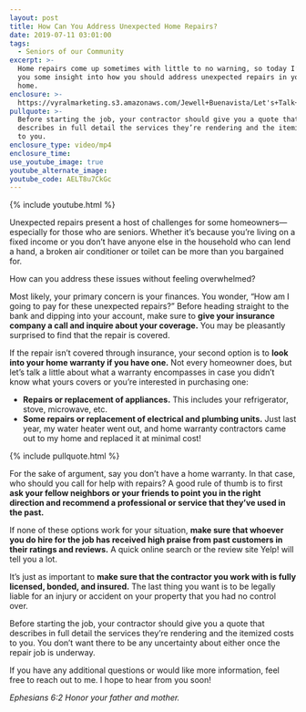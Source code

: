 ```yaml
---
layout: post
title: How Can You Address Unexpected Home Repairs?
date: 2019-07-11 03:01:00
tags:
  - Seniors of our Community
excerpt: >-
  Home repairs come up sometimes with little to no warning, so today I’ll give
  you some insight into how you should address unexpected repairs in your own
  home.
enclosure: >-
  https://vyralmarketing.s3.amazonaws.com/Jewell+Buenavista/Let's+Talk+Seniors+Show+_+How+Can+You+Address+Unexpected+Home+Repairs_.mp4
pullquote: >-
  Before starting the job, your contractor should give you a quote that
  describes in full detail the services they’re rendering and the itemized costs
  to you.
enclosure_type: video/mp4
enclosure_time:
use_youtube_image: true
youtube_alternate_image:
youtube_code: AELT8u7CkGc
---
```


{% include youtube.html %}

Unexpected repairs present a host of challenges for some homeowners—especially for those who are seniors. Whether it’s because you’re living on a fixed income or you don’t have anyone else in the household who can lend a hand, a broken air conditioner or toilet can be more than you bargained for.&nbsp;

How can you address these issues without feeling overwhelmed?&nbsp;

Most likely, your primary concern is your finances. You wonder, “How am I going to pay for these unexpected repairs?” Before heading straight to the bank and dipping into your account, make sure to **give your insurance company a call and inquire about your coverage.** You may be pleasantly surprised to find that the repair is covered.&nbsp;

If the repair isn’t covered through insurance, your second option is to **look into your home warranty if you have one.** Not every homeowner does, but let’s talk a little about what a warranty encompasses in case you didn’t know what yours covers or you’re interested in purchasing one: &nbsp;

* **Repairs or replacement of appliances.** This includes your refrigerator, stove, microwave, etc. &nbsp;&nbsp;
* **Some repairs or replacement of electrical and plumbing units.** Just last year, my water heater went out, and home warranty contractors came out to my home and replaced it at minimal cost\!

{% include pullquote.html %}

For the sake of argument, say you don’t have a home warranty. In that case, who should you call for help with repairs? A good rule of thumb is to first **ask your fellow neighbors or your friends to point you in the right direction and recommend a professional or service that they’ve used in the past. &nbsp;**

If none of these options work for your situation, **make sure that whoever you do hire for the job has received high praise from past customers in their ratings and reviews.** A quick online search or the review site Yelp\! will tell you a lot.&nbsp;

It’s just as important to **make sure that the contractor you work with is fully licensed, bonded, and insured.** The last thing you want is to be legally liable for an injury or accident on your property that you had no control over.&nbsp;

Before starting the job, your contractor should give you a quote that describes in full detail the services they’re rendering and the itemized costs to you. You don’t want there to be any uncertainty about either once the repair job is underway. &nbsp;

If you have any additional questions or would like more information, feel free to reach out to me. I hope to hear from you soon\!&nbsp;

*Ephesians 6:2 Honor your father and mother.&nbsp;*<br>&nbsp;